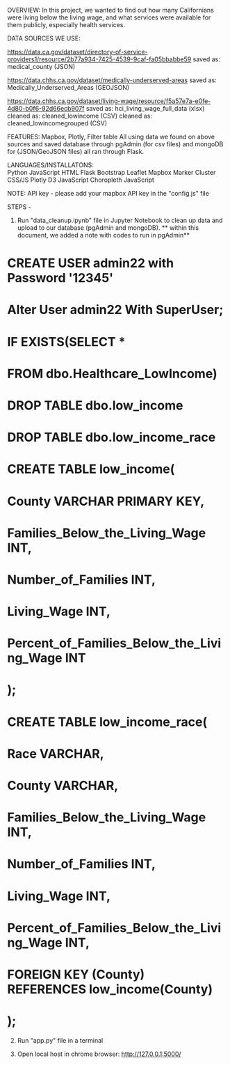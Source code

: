 OVERVIEW:
In this project, we wanted to find out how many Californians were living below the living wage, and what services were available for them publicly, especially health services.  

DATA SOURCES WE USE:

<!-- low income providers -->
https://data.ca.gov/dataset/directory-of-service-providers1/resource/2b77a934-7425-4539-9caf-fa05bbabbe59
saved as: medical_county (JSON)

<!-- medically underserved areas -->
https://data.chhs.ca.gov/dataset/medically-underserved-areas
saved as: Medically_Underserved_Areas (GEOJSON)

<!-- low income -->
https://data.chhs.ca.gov/dataset/living-wage/resource/f5a57e7a-e0fe-4d80-b0f6-92d66ecb907f
saved as: hci_living_wage_full_data (xlsx)
cleaned as: cleaned_lowincome (CSV)
cleaned as: cleaned_lowincomegrouped (CSV)

FEATURES:
    Mapbox, Plotly, Filter table
    All using data we found on above sources and saved database through pgAdmin (for csv files) and mongoDB for (JSON/GeoJSON files) all ran through Flask.
    
LANGUAGES/INSTALLATONS:  
    Python
    JavaScript
    HTML
    Flask
    Bootstrap 
    Leaflet
    Mapbox
    Marker Cluster CSS/JS
    Plotly
    D3 JavaScript
    Choropleth JavaScript 

NOTE:
    API key - please add your mapbox API key in the "config.js" file

STEPS -

1. Run "data_cleanup.ipynb" file in Jupyter Notebook to clean up data and upload to our database (pgAdmin and mongoDB).
** within this document, we added a note with codes to run in pgAdmin**

# CREATE USER admin22 with Password '12345'
# Alter User admin22 With SuperUser;

# IF EXISTS(SELECT *
#           FROM   dbo.Healthcare_LowIncome)
#   DROP TABLE dbo.low_income
#   DROP TABLE dbo.low_income_race

# CREATE TABLE low_income(
# 	County VARCHAR PRIMARY KEY,
# 	Families_Below_the_Living_Wage INT,
# 	Number_of_Families INT,
# 	Living_Wage INT,
# 	Percent_of_Families_Below_the_Living_Wage INT
# );

# CREATE TABLE low_income_race(
# 	Race VARCHAR,
# 	County VARCHAR,
# 	Families_Below_the_Living_Wage INT,
# 	Number_of_Families INT,
# 	Living_Wage INT,
# 	Percent_of_Families_Below_the_Living_Wage INT,
# 	FOREIGN KEY (County) REFERENCES low_income(County)
# );

2. Run "app.py" file in a terminal

3. Open local host in chrome browser:
http://127.0.0.1:5000/

